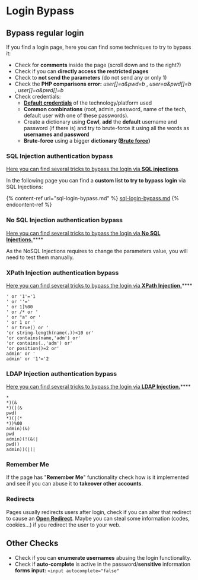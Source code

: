 # Login Bypass

## **Bypass regular login**

If you find a login page, here you can find some techniques to try to bypass it:

* Check for **comments** inside the page (scroll down and to the right?)
* Check if you can **directly access the restricted pages**
* Check to **not send the parameters** (do not send any or only 1)
* Check the **PHP comparisons error:** _user\[]=a\&pwd=b_ , _user=a\&pwd\[]=b_ , _user\[]=a\&pwd\[]=b_
* Check credentials:
  * [**Default credentials**](../../brute-force.md#default-credentials) of the technology/platform used
  * **Common combinations** (root, admin, password, name of the tech, default user with one of these passwords).
  * Create a dictionary using **Cewl**, **add** the **default** username and password (if there is) and try to brute-force it using all the words as **usernames and password**
  * **Brute-force** using a bigger **dictionary (**[**Brute force**](../../brute-force.md#http-post-form)**)**

### SQL Injection authentication bypass

[Here you can find several tricks to bypass the login via **SQL injections**](../sql-injection/#authentication-bypass).

In the following page you can find a **custom list to try to bypass login** via SQL Injections:

{% content-ref url="sql-login-bypass.md" %}
[sql-login-bypass.md](sql-login-bypass.md)
{% endcontent-ref %}

### No SQL Injection authentication bypass

[Here you can find several tricks to bypass the login via **No SQL Injections.**](../nosql-injection.md#basic-authentication-bypass)****

As the NoSQL Injections requires to change the parameters value, you will need to test them manually.

### XPath Injection authentication bypass

[Here you can find several tricks to bypass the login via **XPath Injection.**](../xpath-injection.md#authentication-bypass)****

```
' or '1'='1
' or ''='
' or 1]%00
' or /* or '
' or "a" or '
' or 1 or '
' or true() or '
'or string-length(name(.))<10 or'
'or contains(name,'adm') or'
'or contains(.,'adm') or'
'or position()=2 or'
admin' or '
admin' or '1'='2
```

### LDAP Injection authentication bypass

[Here you can find several tricks to bypass the login via **LDAP Injection.**](../ldap-injection.md#login-bypass)****

```
*
*)(&
*)(|(&
pwd)
*)(|(*
*))%00
admin)(&)
pwd
admin)(!(&(|
pwd))
admin))(|(|
```

### Remember Me

If the page has "**Remember Me**" functionality check how is it implemented and see if you can abuse it to **takeover other accounts**.

### Redirects

Pages usually redirects users after login, check if you can alter that redirect to cause an [**Open Redirect**](../open-redirect.md). Maybe you can steal some information (codes, cookies...) if you redirect the user to your web.

## Other Checks

* Check if you can **enumerate usernames** abusing the login functionality.
* Check if **auto-complete** is active in the password/**sensitive** information **forms** **input:** `<input autocomplete="false"`
